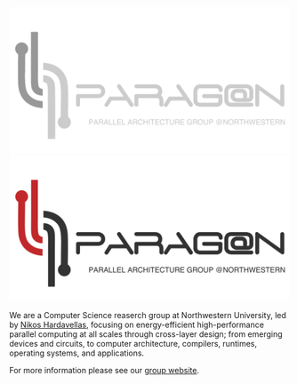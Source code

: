 ![Logo (Dark)](https://github.com/paragon-lab/.github/blob/main/profile/logo_dark.png#gh-dark-mode-only)
![Logo (Light)](https://github.com/paragon-lab/.github/blob/main/profile/logo_light.png#gh-light-mode-only)

We are a Computer Science reaserch group at Northwestern University, led by [Nikos Hardavellas](https://users.cs.northwestern.edu/~hardav/),
focusing on energy-efficient high-performance parallel computing at all scales through cross-layer design; from emerging devices and circuits, to computer 
architecture, compilers, runtimes, operating systems, and applications. 

For more information please see our [group website](http://paragon.cs.northwestern.edu/).

<!--

**Here are some ideas to get you started:**

🙋‍♀️ A short introduction - what is your organization all about?
🌈 Contribution guidelines - how can the community get involved?
👩‍💻 Useful resources - where can the community find your docs? Is there anything else the community should know?
🍿 Fun facts - what does your team eat for breakfast?
🧙 Remember, you can do mighty things with the power of [Markdown](https://docs.github.com/github/writing-on-github/getting-started-with-writing-and-formatting-on-github/basic-writing-and-formatting-syntax)
-->
